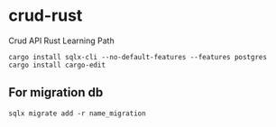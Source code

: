 # crud-rust

Crud API Rust Learning Path

```SHELL
cargo install sqlx-cli --no-default-features --features postgres
cargo install cargo-edit
```

## For migration db

```SHELL
sqlx migrate add -r name_migration
```
